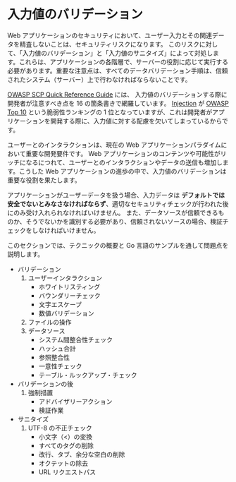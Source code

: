 入力値のバリデーション
===============

Web アプリケーションのセキュリティにおいて、ユーザー入力とその関連データを精査しないことは、セキュリティリスクになります。
このリスクに対して、「入力値のバリデーション」と「入力値のサニタイズ」によって対処します。これらは、アプリケーションの各階層で、サーバーの役割に応じて実行する必要があります。重要な注意点は、すべてのデータバリデーション手順は、信頼されたシステム（サーバー）上で行わなければならないことです。

[OWASP SCP Quick Reference Guide][1] には、
入力値のバリデーションする際に開発者が注意すべき点を 16 の箇条書きで網羅しています。
[Injection][2] が [OWASP Top 10][3] という脆弱性ランキングの 1 位となっていますが、これは開発者がアプリケーションを開発する際に、入力値に対する配慮を欠いてしまっているからです。

ユーザーとのインタラクションは、現在の Web アプリケーションパラダイムにおいて重要な開発要件です。
Web アプリケーションのコンテンツや可能性がリッチになるにつれて、ユーザーとのインタラクションやデータの送信も増加します。こうした Web アプリケーションの進歩の中で、入力値のバリデーションは重要な役割を果たします。

アプリケーションがユーザーデータを扱う場合、入力データは **デフォルトでは安全でないとみなさなければならず**、適切なセキュリティチェックが行われた後にのみ受け入れられなければいけません。
また、データソースが信頼できるものか、そうでないかを識別する必要があり、信頼されないソースの場合、検証チェックをしなければいけません。

このセクションでは、テクニックの概要と Go 言語のサンプルを通して問題点を説明します。

* バリデーション
    1. ユーザーインタラクション
        * ホワイトリスティング
        * バウンダリーチェック
        * 文字エスケープ
        * 数値バリデーション
    2. ファイルの操作
    3. データソース
        * システム間整合性チェック
        * ハッシュ合計
        * 参照整合性
        * 一意性チェック
        * テーブル・ルックアップ・チェック
* バリデーションの後
    1. 強制措置
        * アドバイザリーアクション
        * 検証作業
* サニタイズ
    1. UTF-8 の不正チェック
        * 小文字（<）の変換
        * すべてのタグの削除
        * 改行、タブ、余分な空白の削除
        * オクテットの除去
        * URL リクエストパス

[1]: https://www.owasp.org/images/0/08/OWASP_SCP_Quick_Reference_Guide_v2.pdf
[2]: https://www.owasp.org/index.php/Top_10_2013-A1-Injection
[3]: https://www.owasp.org/index.php/Top_10_2013-Top_10
